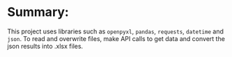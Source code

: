 # Summary:
This project uses libraries such as `openpyxl`, `pandas`, `requests`, `datetime` and `json`. To read and overwrite files, make API calls to get data and convert the json results into .xlsx files.
